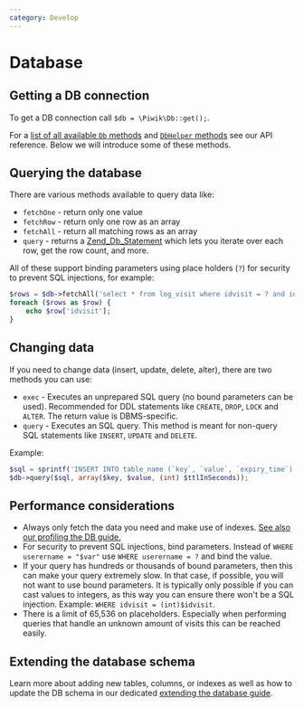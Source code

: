 ```yaml
---
category: Develop
---
```

# Database

## Getting a DB connection

To get a DB connection call `$db = \Piwik\Db::get();`.

For a [list of all available `Db` methods](/api-reference/Piwik/Db) and [`DbHelper` methods](/api-reference/Piwik/DbHelper) see our API reference. Below we will introduce some of these methods.

## Querying the database

There are various methods available to query data like:

* `fetchOne` - return only one value
* `fetchRow` - return only one row as an array
* `fetchAll` - return all matching rows as an array
* `query`    - returns a [Zend_Db_Statement](http://framework.zend.com/manual/1.12/en/zend.db.statement.html) which lets you iterate over each row, get the row count, and more.

All of these support binding parameters using place holders (`?`) for security to prevent SQL injections, for example:

```php
$rows = $db->fetchAll('select * from log_visit where idvisit = ? and idsite = ?', [$idvisit, $idsite]);
foreach ($rows as $row) {
    echo $row['idvisit'];
} 
```

## Changing data

If you need to change data (insert, update, delete, alter), there are two methods you can use:

* `exec` - Executes an unprepared SQL query (no bound parameters can be used). Recommended for DDL statements like `CREATE`, `DROP`, `LOCK` and `ALTER`. The return value is DBMS-specific.
* `query` - Executes an SQL query. This method is meant for non-query SQL statements like `INSERT`, `UPDATE` and `DELETE`.

Example:

```php
$sql = sprintf('INSERT INTO table_name (`key`, `value`, `expiry_time`) VALUES (?,?,(UNIX_TIMESTAMP() + ?))';
$db->query($sql, array($key, $value, (int) $ttlInSeconds));
```

## Performance considerations

* Always only fetch the data you need and make use of indexes. [See also our profiling the DB guide.](/guides/profiling-code#database-queries)
* For security to prevent SQL injections, bind parameters. Instead of `WHERE userername = "$var"` use `WHERE userername = ?` and bind the value.  
* If your query has hundreds or thousands of bound parameters, then this can make your query extremely slow. In that case, if possible, you will not want to use bound parameters. It is typically only possible if you can cast values to integers, as this way you can ensure there won't be a SQL injection. Example: `WHERE idvisit = (int)$idvisit`. 
* There is a limit of 65,536 on placeholders. Especially when performing queries that handle an unknown amount of visits this can be reached easily.

## Extending the database schema

Learn more about adding new tables, columns, or indexes as well as how to update the DB schema in our dedicated [extending the database guide](/guides/extending-database).
